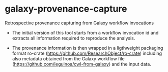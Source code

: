 # galaxy-provenance-capture
Retrospective provenance capturing from Galaxy workflow invocations


- The initial version of this tool starts from a workflow invocation id and extracts all information required to reproduce the analysis. 

- The provenance information is then wrapped in a ligthweight packaging format ro-crate (https://github.com/ResearchObject/ro-crate) including also metadata obtained from the Galaxy workflow file (https://github.com/ieguinoa/cwl-from-galaxy) and the input data.



